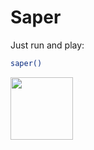 # Saper

Just run and play:
```bash
saper()
```

<!-- ![image])  -->
<img src="https://user-images.githubusercontent.com/66647202/162835501-53f50a63-f6e9-411c-8e10-d8caf9abdb89.png" width="100" height="100">
